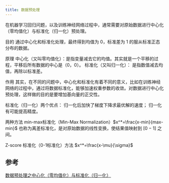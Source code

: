 ```yaml
---
title: 数据预处理
---
```


在机器学习回归问题，以及训练神经网络过程中，通常需要对原始数据进行中心化（零均值化）与标准化（归一化）预处理。

目的
通过中心化和标准化处理，最终得到均值为 0，标准差为 1 的服从标准正态分布的数据。

原理
中心化（又叫零均值化）：是指变量减去它的均值。其实就是一个平移的过程，平移后所有数据的中心是（0，0）。
标准化（又叫归一化）： 是指数值减去均值，再除以标准差。

作用
其实，在不同的问题中，中心化和标准化有着不同的意义，比如在训练神经网络的过程中，通过将数据标准化，能够加速权重参数的收敛。对数据进行中心化预处理，这样做的目的是要增加基向量的正交性。

标准化（归一化）两个优点：
归一化后加快了梯度下降求最优解的速度；
归一化有可能提高精度。

两种方法
min-max标准化（Min-Max Normalization）$x^*=\frac{x-min}{max-min}$
也称为离差标准化，是对原始数据的线性变换，使结果值映射到 $[0 - 1]$ 之间。

Z-score 标准化（0-1标准化）方法 $x^*=\frac{x-\mu}{\sigma}$


## 参考

[数据预处理之中心化（零均值化）与标准化（归一化）](https://blog.csdn.net/f110300641/article/details/85099520)